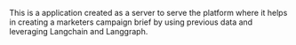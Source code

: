 This is a application created as a server to serve the platform where it helps in creating a marketers campaign brief by using previous data and leveraging Langchain and Langgraph.